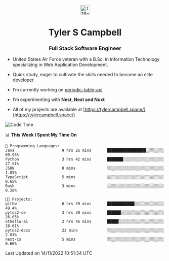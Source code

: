 <p align="center">
<a href="https://www.linkedin.com/in/t36campbell" target="blank"><img align="center" src="https://ik.imagekit.io/t36campbell/Portfolio/linkedin.png.original_m8bbGgPh6.png" alt="t36campbell" height="30" width="30" /></a>
</p>
<h1 align="center">Tyler S Campbell</h1>
<h3 align="center">Full Stack Software Engineer</h3>

* United States Air Force veteran with a B.Sc. in Information Technology specializing in Web Application Development. 

* Quick study, eager to cultivate the skills needed to become an elite developer.

* I’m currently working on [periodic-table-api](https://github.com/t36campbell/periodic-table-api)

* I’m experimenting with **Nest, Next and Nuxt**

* All of my projects are available at [https://tylercampbell.space/](https://tylercampbell.space/)

<!--START_SECTION:waka-->
![Code Time](http://img.shields.io/badge/Code%20Time-1%2C989%20hrs%2017%20mins-blue)

📊 **This Week I Spent My Time On** 

```text
💬 Programming Languages: 
Java                     9 hrs 26 mins       █████████████████░░░░░░░░   69.95% 
Python                   3 hrs 42 mins       ███████░░░░░░░░░░░░░░░░░░   27.51% 
JSON                     8 mins              ░░░░░░░░░░░░░░░░░░░░░░░░░   1.05% 
TypeScript               5 mins              ░░░░░░░░░░░░░░░░░░░░░░░░░   0.65% 
Bash                     3 mins              ░░░░░░░░░░░░░░░░░░░░░░░░░   0.38%

🐱‍💻 Projects: 
githw                    6 hrs 39 mins       ████████████░░░░░░░░░░░░░   49.4% 
pytos2-ce                3 hrs 30 mins       ██████░░░░░░░░░░░░░░░░░░░   26.05% 
othello-ai               2 hrs 46 mins       █████░░░░░░░░░░░░░░░░░░░░   20.61% 
pytos2-docs              22 mins             ░░░░░░░░░░░░░░░░░░░░░░░░░   2.81% 
next-cs                  5 mins              ░░░░░░░░░░░░░░░░░░░░░░░░░   0.66%

```


 Last Updated on 14/11/2022 10:51:34 UTC
<!--END_SECTION:waka-->
